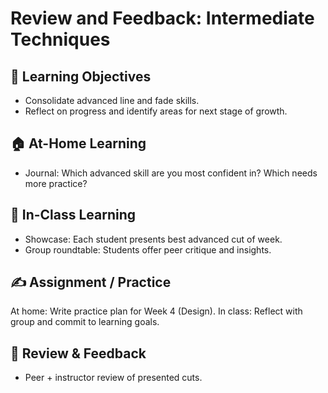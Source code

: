 # Review and Feedback: Intermediate Techniques

## 🎯 Learning Objectives
- Consolidate advanced line and fade skills.
- Reflect on progress and identify areas for next stage of growth.

## 🏠 At-Home Learning
- Journal: Which advanced skill are you most confident in? Which needs more practice?

## 🏫 In-Class Learning
- Showcase: Each student presents best advanced cut of week.
- Group roundtable: Students offer peer critique and insights.

## ✍️ Assignment / Practice
At home: Write practice plan for Week 4 (Design).
In class: Reflect with group and commit to learning goals.

## 🧾 Review & Feedback
- Peer + instructor review of presented cuts.
